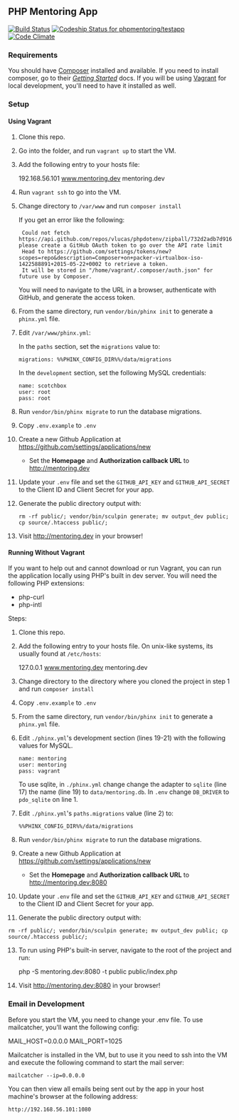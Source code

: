 ## PHP Mentoring App

[![Build Status](https://travis-ci.org/phpmentoring/webapp.svg?branch=master)](https://travis-ci.org/phpmentoring/webapp)
[![Codeship Status for phpmentoring/testapp](https://codeship.com/projects/a10984a0-df3f-0132-12f0-767a4e17443c/status?branch=master)](https://codeship.com/projects/80502)
[![Code Climate](https://codeclimate.com/github/phpmentoring/webapp/badges/gpa.svg)](https://codeclimate.com/github/phpmentoring/webapp)

### Requirements

You should have [Composer](http://getcomposer.org) installed and available. If you need to install composer, go to their _[Getting Started](https://getcomposer.org/doc/00-intro.md)_ docs. If you will be using [Vagrant](http://vagrantup.com) for local development, you'll need to have it installed as well.

### Setup

#### Using Vagrant

1. Clone this repo.
2. Go into the folder, and run `vagrant up` to start the VM.
3. Add the following entry to your hosts file: 

    192.168.56.101    www.mentoring.dev mentoring.dev

4. Run `vagrant ssh` to go into the VM.
5. Change directory to `/var/www` and run `composer install`

    If you get an error like the following:

        Could not fetch https://api.github.com/repos/vlucas/phpdotenv/zipball/732d2adb7d916c9593b9d58c3b0d9ebefead07aa, please create a GitHub OAuth token to go over the API rate limit
        Head to https://github.com/settings/tokens/new?scopes=repo&description=Composer+on+packer-virtualbox-iso-1422588891+2015-05-22+0002 to retrieve a token.
        It will be stored in "/home/vagrant/.composer/auth.json" for future use by Composer.

    You will need to navigate to the URL in a browser, authenticate with GitHub, and generate the access token.
    
6. From the same directory, run `vendor/bin/phinx init` to generate a `phinx.yml` file.
7. Edit `/var/www/phinx.yml`:

    In the `paths` section, set the `migrations` value to:

    ```{.yaml}
    migrations: %%PHINX_CONFIG_DIR%%/data/migrations
    ```

    In the `development` section, set the following MySQL credentials:

    ```{.yaml}
    name: scotchbox
    user: root
    pass: root
    ```

9. Run `vendor/bin/phinx migrate` to run the database migrations.
10. Copy `.env.example` to `.env`
11. Create a new Github Application at <https://github.com/settings/applications/new>
    - Set the **Homepage** and **Authorization callback URL** to <http://mentoring.dev>
12. Update your `.env` file and set the `GITHUB_API_KEY` and `GITHUB_API_SECRET` to the Client ID and Client Secret for your app.
13. Generate the public directory output with:

    `rm -rf public/; vendor/bin/sculpin generate; mv output_dev public; cp source/.htaccess public/;`

14. Visit <http://mentoring.dev> in your browser!

#### Running Without Vagrant

If you want to help out and cannot download or run Vagrant, you can run the application locally using PHP's built in dev server. You will need the following PHP extensions:

* php-curl
* php-intl

Steps:

1. Clone this repo.
2. Add the following entry to your hosts file. On unix-like systems, its usually found at `/etc/hosts`: 

    127.0.0.1    www.mentoring.dev mentoring.dev


3. Change directory to the directory where you cloned the project in step 1 and run `composer install`
4. Copy `.env.example` to `.env`
5. From the same directory, run `vendor/bin/phinx init` to generate a `phinx.yml` file.
6. Edit `./phinx.yml`'s development section (lines 19-21) with the following values for MySQL.

    ```{.yaml}
    name: mentoring
    user: mentoring
    pass: vagrant
    ```

    To use sqlite, in `./phinx.yml` change change the adapter to `sqlite` (line 17) the name (line 19) to `data/mentoring.db`. In `.env` change `DB_DRIVER` to `pdo_sqlite` on line 1.

7. Edit `./phinx.yml`'s `paths.migrations` value (line 2) to:

    ```
    %%PHINX_CONFIG_DIR%%/data/migrations
    ```

8. Run `vendor/bin/phinx migrate` to run the database migrations.
9. Create a new Github Application at <https://github.com/settings/applications/new>
    - Set the **Homepage** and **Authorization callback URL** to <http://mentoring.dev:8080>
10. Update your `.env` file and set the `GITHUB_API_KEY` and `GITHUB_API_SECRET` to the Client ID and Client Secret for your app.
12. Generate the public directory output with:

   `rm -rf public/; vendor/bin/sculpin generate; mv output_dev public; cp source/.htaccess public/;`

13. To run using PHP's built-in server, navigate to the root of the project and run:
   
    php -S mentoring.dev:8080 -t public public/index.php
   
14. Visit <http://mentoring.dev:8080> in your browser!


### Email in Development

Before you start the VM, you need to change your .env file. To use mailcatcher, you'll want the following config:

MAIL_HOST=0.0.0.0
MAIL_PORT=1025

Mailcatcher is installed in the VM, but to use it you need to ssh into the VM and execute the following command to start the mail server:

`mailcatcher --ip=0.0.0.0`

You can then view all emails being sent out by the app in your host machine's browser at the following address:

`http://192.168.56.101:1080`
